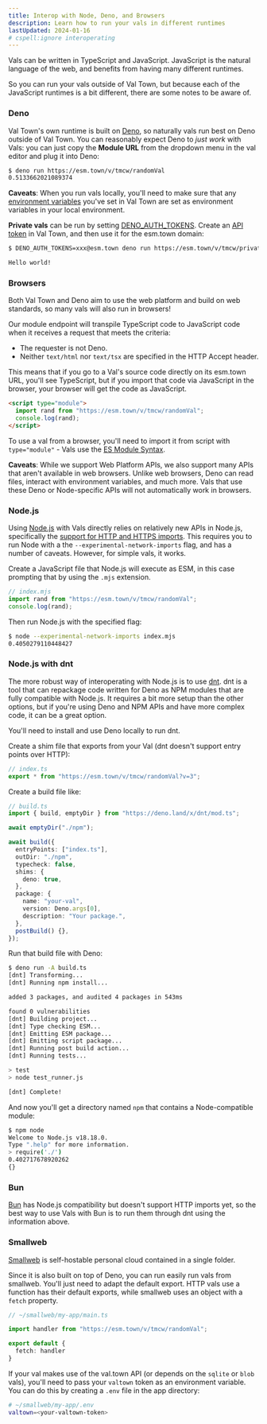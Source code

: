 ```yaml
---
title: Interop with Node, Deno, and Browsers
description: Learn how to run your vals in different runtimes
lastUpdated: 2024-01-16
# cspell:ignore interoperating
---
```


Vals can be written in TypeScript and JavaScript. JavaScript
is the natural language of the web, and benefits from having
many different runtimes.

So you can run your vals outside of Val Town, but because each
of the JavaScript runtimes is a bit different, there are some
notes to be aware of.

### Deno

Val Town's own runtime is built on [Deno](https://deno.land/),
so naturally vals run best on Deno outside of Val Town.
You can reasonably expect Deno to _just work_ with Vals:
you can just copy the **Module URL** from the dropdown
menu in the val editor and plug it into Deno:

```sh
$ deno run https://esm.town/v/tmcw/randomVal
0.5133662021089374
```

**Caveats**: When you run vals locally, you'll need to make sure that
any [environment variables](/reference/environment-variables/)
you've set in Val Town are set as environment variables in your
local environment.

**Private vals** can be run by setting [DENO_AUTH_TOKENS](https://docs.deno.com/runtime/manual/basics/modules/private). Create an [API token](/reference/api/authentication/)
in Val Town, and then use it for the esm.town domain:

```sh
$ DENO_AUTH_TOKENS=xxx@esm.town deno run https://esm.town/v/tmcw/privateVal

Hello world!
```

### Browsers

Both Val Town and Deno aim to use the web platform and build
on web standards, so many vals will also run in browsers!

Our module endpoint will transpile TypeScript code to JavaScript
code when it receives a request that meets the criteria:

- The requester is not Deno.
- Neither `text/html` nor `text/tsx` are specified in the HTTP
  Accept header.

This means that if you go to a Val's source code directly on
its esm.town URL, you'll see TypeScript, but if you import
that code via JavaScript in the browser, your browser will
get the code as JavaScript.

```html
<script type="module">
  import rand from "https://esm.town/v/tmcw/randomVal";
  console.log(rand);
</script>
```

To use a val from a browser, you'll need to import it from
script with `type="module"` - Vals use the [ES Module Syntax](https://developer.mozilla.org/en-US/docs/Web/JavaScript/Guide/Modules).

**Caveats**: While we support Web Platform APIs, we also support
many APIs that aren't available in web browsers. Unlike web browsers,
Deno can read files, interact with environment variables, and much
more. Vals that use these Deno or Node-specific APIs will not
automatically work in browsers.

### Node.js

Using [Node.js](https://nodejs.org/en) with Vals directly relies on relatively new APIs in Node.js,
specifically the [support for HTTP and HTTPS imports](https://nodejs.org/api/esm.html#https-and-http-imports). This requires you to run
Node with a the `--experimental-network-imports` flag, and
has a number of caveats. However, for simple vals, it works.

Create a JavaScript file that Node.js will execute as ESM,
in this case prompting that by using the `.mjs` extension.

```js
// index.mjs
import rand from "https://esm.town/v/tmcw/randomVal";
console.log(rand);
```

Then run Node.js with the specified flag:

```sh
$ node --experimental-network-imports index.mjs
0.4050279110448427
```

### Node.js with dnt

The more robust way of interoperating with Node.js is to use
[dnt](https://github.com/denoland/dnt). dnt is a tool that
can repackage code written for Deno as NPM modules that are
fully compatible with Node.js. It requires a bit more setup than
the other options, but if you're using Deno and NPM APIs and
have more complex code, it can be a great option.

You'll need to install and use Deno locally to run dnt.

Create a shim file that exports from your Val (dnt doesn't support
entry points over HTTP):

```ts
// index.ts
export * from "https://esm.town/v/tmcw/randomVal?v=3";
```

Create a build file like:

```ts
// build.ts
import { build, emptyDir } from "https://deno.land/x/dnt/mod.ts";

await emptyDir("./npm");

await build({
  entryPoints: ["index.ts"],
  outDir: "./npm",
  typecheck: false,
  shims: {
    deno: true,
  },
  package: {
    name: "your-val",
    version: Deno.args[0],
    description: "Your package.",
  },
  postBuild() {},
});
```

Run that build file with Deno:

```sh
$ deno run -A build.ts
[dnt] Transforming...
[dnt] Running npm install...

added 3 packages, and audited 4 packages in 543ms

found 0 vulnerabilities
[dnt] Building project...
[dnt] Type checking ESM...
[dnt] Emitting ESM package...
[dnt] Emitting script package...
[dnt] Running post build action...
[dnt] Running tests...

> test
> node test_runner.js

[dnt] Complete!
```

And now you'll get a directory named `npm` that contains a Node-compatible
module:

```sh
$ npm node
Welcome to Node.js v18.18.0.
Type ".help" for more information.
> require('./')
0.402717678920262
{}
```

### Bun

[Bun](https://bun.sh/) has Node.js compatibility but doesn't support
HTTP imports yet, so the best way to use Vals with Bun is to run them
through dnt using the information above.

### Smallweb

[Smallweb](https://smallweb.run/) is self-hostable personal cloud contained in a single folder.

Since it is also built on top of Deno, you can run easily run vals from smallweb. You'll just need to adapt the default export. HTTP vals use a function has their default exports, while smallweb uses an object with a `fetch` property.

```ts
// ~/smallweb/my-app/main.ts

import handler from "https://esm.town/v/tmcw/randomVal";

export default {
  fetch: handler
}
```

If your val makes use of the val.town API (or depends on the `sqlite` or `blob` vals), you'll need to pass your `valtown` token as an environment variable. You can do this by creating a `.env` file in the app directory:

```sh
# ~/smallweb/my-app/.env
valtown=<your-valtown-token>
```
